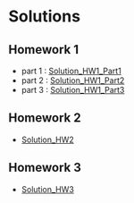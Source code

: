 # **Solutions**

## Homework 1
 - part 1 : <a href="https://www.aparat.com/v/05lbV">Solution_HW1_Part1</a>
 - part 2 : <a href="https://www.aparat.com/dashboard/videostat/KYEfh">Solution_HW1_Part2</a>
 - part 3 : <a href="https://www.aparat.com/dashboard/videostat/rgaCq">Solution_HW1_Part3</a>

## Homework 2
 - <a href="https://www.aparat.com/dashboard/videostat/INUTK">Solution_HW2</a>

## Homework 3
 - <a href="https://www.aparat.com/dashboard/videostat/3qNwb">Solution_HW3</a>

